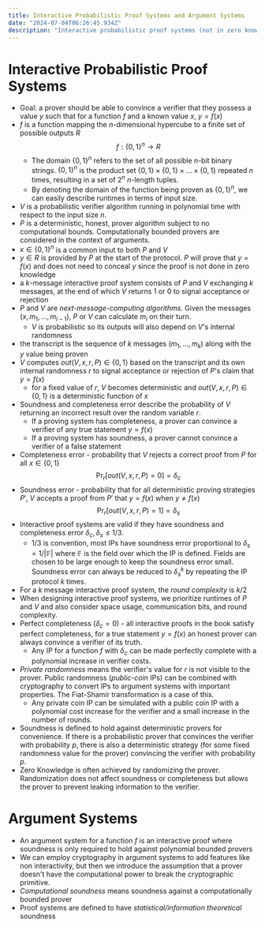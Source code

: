 ```yaml
---
title: Interactive Probabilistic Proof Systems and Argument Systems
date: "2024-07-04T06:26:45.934Z"
description: "Interactive probabilistic proof systems (not in zero knowledge) feat. deterministic provers and argument systems"
---
```

# Interactive Probabilistic Proof Systems
- Goal: a prover should be able to convince a verifier that they possess a value $y$ such that for a function $f$ and a known value $x$, $y = f(x)$
- $f$ is a function mapping the $n$-dimensional hypercube to a finite set of possible outputs $R$
  $$
  f: \{0,1\}^n \rightarrow R
  $$
  - The domain $\{0,1\}^n$ refers to the set of all possible $n$-bit binary strings.  $\{0,1\}^n$ is the product set $\{0,1\} \times \{0,1\} \times \dots \times \{0,1\}$ repeated $n$ times, resulting in a set of $2^n$ $n$-length tuples.
  - By denoting the domain of the function being proven as $\{0,1\}^n$, we can easily describe runtimes in terms of input size.
- $V$ is a probabilistic verifier algorithm running in polynomial time with respect to the input size $n$.
- $P$ is a deterministic, honest, prover algorithm subject to no computational bounds. Computationally bounded provers are considered in the context of arguments.
- $x \in \{0,1\}^n$ is a common input to both $P$ and $V$
- $y \in R$ is provided by $P$ at the start of the protocol. $P$ will prove that $y = f(x)$ and does not need to conceal $y$ since the proof is not done in zero knowledge
- a $k$-message interactive proof system consists of $P$ and $V$ exchanging $k$ messages, at the end of which $V$ returns $1$ or $0$ to signal acceptance or rejection
- $P$ and $V$ are _next-message-computing algorithms_. Given the messages $(x, m_1, \dots,m_{i-1})$, $P$ or $V$ can calculate $m_i$ on their turn.
  - $V$ is probabilistic so its outputs will also depend on $V$'s internal randomness
- the transcript is the sequence of $k$ messages $(m_1, \dots, m_k)$ along with the $y$ value being proven
- $V$ computes $out(V,x,r,P) \in \{0,1\}$ based on the transcript and its own internal randomness $r$ to signal acceptance or rejection of $P$'s claim that $y = f(x)$
  - for a fixed value of $r$, $V$ becomes deterministic and $out(V,x,r,P) \in \{0,1\}$ is a deterministic function of $x$
- Soundness and completeness error describe the probability of $V$ returning an incorrect result over the random variable $r$.
  - If a proving system has completeness, a prover can convince a verifier of any true statement $y=f(x)$
  - If a proving system has soundness, a prover cannot convince a verifier of a false statement
- Completeness error - probability that $V$ rejects a correct proof from $P$ for all $x \in \{0,1\}$
  $$
  \Pr_{r}[out(V,x,r,P)=0] = \delta_c
  $$
- Soundness error - probability that for all deterministic proving strategies $P'$, $V$ accepts a proof from $P'$ that $y=f(x)$ when $y\neq f(x)$
  $$
  \Pr_{r}[out(V,x,r,P)=1] = \delta_s
  $$
- Interactive proof systems are valid if they have soundness and completeness error $\delta_c, \delta_s \leq 1/3$.
  - $1/3$ is convention, most IPs have soundness error proportional to $\delta_s = 1/|\mathbb{F}|$ where $\mathbb{F}$ is the field over which the IP is defined. Fields are chosen to be large enough to keep the soundness error small. Soundness error can always be reduced to $\delta_s^k$ by repeating the IP protocol $k$ times.
- For a $k$ message interactive proof system, the _round complexity_ is $k/2$
- When designing interactive proof systems, we prioritize runtimes of $P$ and $V$ and also consider space usage, communication bits, and round complexity.
- Perfect completeness ($\delta_c=0$) - all interactive proofs in the book satisfy perfect completeness, for a true statement $y=f(x)$ an honest prover can always convince a verifier of its truth.
  - Any IP for a function $f$ with $\delta_c$ can be made perfectly complete with a polynomial increase in verifier costs.
- _Private randomness_ means the verifier's value for $r$ is not visible to the prover. Public randomness (_public-coin_ IPs) can be combined with cryptography to convert IPs to argument systems with important properties. The Fiat-Shamir transformation is a case of this.
  - Any private coin IP can be simulated with a public coin IP with a polynomial cost increase for the verifier and a small increase in the number of rounds.
- Soundness is defined to hold against deterministic provers for convenience. If there is a probabilistic prover that convinces the verifier with probability $p$, there is also a deterministic strategy (for some fixed randomness value for the prover) convincing the verifier with probability $p$.
- Zero Knowledge is often achieved by randomizing the prover. Randomization does not affect soundness or completeness but allows the prover to prevent leaking information to the verifier.
# Argument Systems
- An argument system for a function $f$ is an interactive proof where soundness is only required to hold against polynomial bounded provers
- We can employ cryptography in argument systems to add features like non interactivity, but then we introduce the assumption that a prover doesn't have the computational power to break the cryptographic primitive.
- _Computational soundness_ means soundness against a computationally bounded prover
- Proof systems are defined to have _statistical/information theoretical_ soundness
